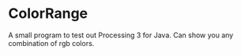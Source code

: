 # ColorRange
A small program to test out Processing 3 for Java. Can show you any combination of rgb colors.
